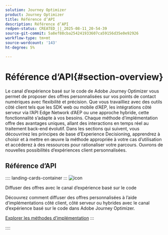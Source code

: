 ```yaml
---
solution: Journey Optimizer
product: Journey Optimizer
title: Référence d’API
description: Référence d’API
redpen-status: CREATED_||_2025-08-11_20-54-39
source-git-commit: 5a8ef88cba254241933607ca59156d35e0e92926
workflow-type: tm+mt
source-wordcount: '143'
ht-degree: 5%

---
```



# Référence d’API{#section-overview}

Le canal d’expérience basé sur le code de Adobe Journey Optimizer vous permet de proposer des offres personnalisées sur vos points de contact numériques avec flexibilité et précision. Que vous travailliez avec des outils côté client tels que les SDK web ou mobile d’AEP, les intégrations côté serveur via l’API Edge Network d’AEP ou une approche hybride, cette fonctionnalité s’adapte à vos besoins. Chaque méthode d’implémentation offre des avantages uniques, allant des interactions en temps réel au traitement back-end évolutif. Dans les sections qui suivent, vous découvrirez les principes de base d’Experience Decisioning, apprendrez à choisir et à mettre en œuvre la méthode appropriée à votre cas d’utilisation et accéderez à des ressources pour rationaliser votre parcours. Ouvrons de nouvelles possibilités d’expériences client personnalisées.

## Référence d’API

:::: landing-cards-container
:::
![icon](https://cdn.experienceleague.adobe.com/icons/code-branch.svg?lang=fr)

Diffuser des offres avec le canal d’expérience basé sur le code

Découvrez comment diffuser des offres personnalisées à l’aide d’implémentations côté client, côté serveur ou hybrides avec le canal d’expérience basé sur le code dans Adobe Journey Optimizer.

[Explorer les méthodes d’implémentation](../using/experience-decisioning/api-reference/deliver.md)
:::

::::
